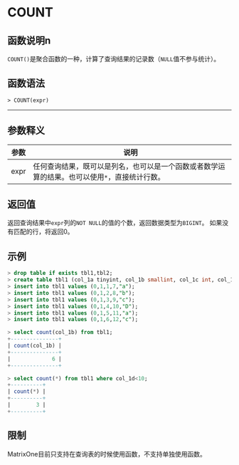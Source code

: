 # **COUNT**

## **函数说明n**

`COUNT()`是聚合函数的一种，计算了查询结果的记录数（`NULL`值不参与统计）。

## **函数语法**

```
> COUNT(expr)
```

***

## **参数释义**

| 参数   | 说明 |
|  ----  | ----  |
| expr  | 任何查询结果，既可以是列名，也可以是一个函数或者数学运算的结果。也可以使用`*`，直接统计行数。|

## **返回值**

返回查询结果中`expr`列的`NOT NULL`的值的个数，返回数据类型为`BIGINT`。
如果没有匹配的行，将返回0。

## **示例**

```sql
> drop table if exists tbl1,tbl2;
> create table tbl1 (col_1a tinyint, col_1b smallint, col_1c int, col_1d bigint, col_1e char(10) not null);
> insert into tbl1 values (0,1,1,7,"a");
> insert into tbl1 values (0,1,2,8,"b");
> insert into tbl1 values (0,1,3,9,"c");
> insert into tbl1 values (0,1,4,10,"D");
> insert into tbl1 values (0,1,5,11,"a");
> insert into tbl1 values (0,1,6,12,"c");

> select count(col_1b) from tbl1;
+---------------+
| count(col_1b) |
+---------------+
|             6 |
+---------------+

> select count(*) from tbl1 where col_1d<10;
+----------+
| count(*) |
+----------+
|        3 |
+----------+
```

## **限制**

MatrixOne目前只支持在查询表的时候使用函数，不支持单独使用函数。
